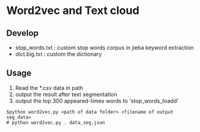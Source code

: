#  Word2vec and Text cloud
## Develop
- stop_words.txt : custom stop words corpus in jieba keyword extraction
- dict.big.txt : custom the dictionary

##  Usage
1. Read the *.csv data in path
2. output the result after text segmentation
2. output the top 300 appeared-times words to 'stop_words_toadd'
```
$python word2vec.py <path of data folder> <filename of output seg_data>
# python word2vec.py . data_seg.json
```
